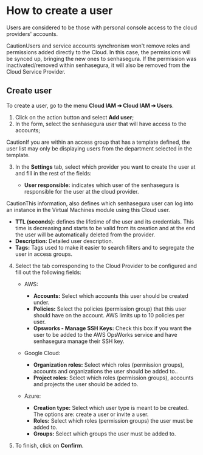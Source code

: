 # How to create a user

Users are considered to be those with personal console access to the cloud providers' accounts.

CautionUsers and service accounts synchronism won't remove roles and permissions added directly to the Cloud. In this case, the permissions will be synced up, bringing the new ones to senhasegura. If the permission was inactivated/removed within senhasegura, it will also be removed from the Cloud Service Provider.

## Create user

To create a user, go to the menu **Cloud IAM ➔ Cloud IAM ➔ Users**.

1. Click on the action button and select **Add user**;
2. In the form, select the senhasegura user that will have access to the accounts;

CautionIf you are within an access group that has a template defined, the user list may only be displaying users from the department selected in the template.

3. In the **Settings** tab, select which provider you want to create the user at and fill in the rest of the fields:


	* **User responsible:** indicates which user of the senhasegura is responsible for the user at the cloud provider.

CautionThis information, also defines which senhasegura user can log into an instance in the Virtual Machines module using this Cloud user.

* **TTL (seconds):** defines the lifetime of the user and its credentials. This time is decreasing and starts to be valid from its creation and at the end the user will be automatically deleted from the provider.
* **Description:** Detailed user description.
* **Tags:** Tags used to make it easier to search filters and to segregate the user in access groups.
4. Select the tab corresponding to the Cloud Provider to be configured and fill out the following fields:


	* AWS:
	
	
		+ **Accounts:** Select which accounts this user should be created under.
		+ **Policies:** Select the policies (permission group) that this user should have on the account. AWS limits up to 10 policies per user.
		+ **Opsworks \- Manage SSH Keys:** Check this box if you want the user to be added to the AWS OpsWorks service and have senhasegura manage their SSH key.
	* Google Cloud:
	
	
		+ **Organization roles:** Select which roles (permission groups), accounts and organizations the user should be added to..
		+ **Project roles:** Select which roles (permission groups), accounts and projects the user should be added to.
	* Azure:
	
	
		+ **Creation type:** Select which user type is meant to be created. The options are: create a user or invite a user.
		+ **Roles:** Select which roles (permission groups) the user must be added to.
		+ **Groups:** Select which groups the user must be added to.
5. To finish, click on **Confirm**.
